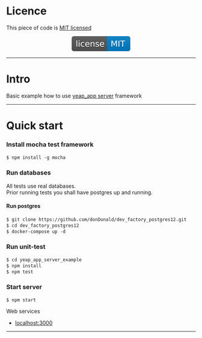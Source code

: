 # Licence
This piece of code is [MIT licensed](./LICENSE)

<div align="center">
    <img src="images/license-MIT-blue.svg">
</div>

---


# Intro
Basic example how to use [yeap_app server](https://github.com/donDonald/yeap_app_server) framework 

---


# Quick start

### Install mocha test framework
```
$ npm install -g mocha
```

### Run databases
All tests use real databases.\
Prior running tests you shall have postgres up and running.

#### Run postgres
```
$ git clone https://github.com/donDonald/dev_factory_postgres12.git
$ cd dev_factory_postgres12
$ docker-compose up -d
```

### Run unit-test

```
$ cd yeap_app_server_example
$ npm install
$ npm test
```

### Start  server
```
$ npm start
```

Web services
- [localhost:3000](http://localhost:3000)

---




